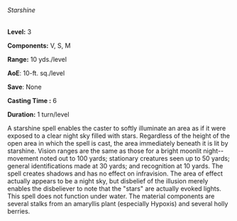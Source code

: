 ###### Starshine

**Level:** 3

**Components:** V, S, M

**Range:** 10 yds./level

**AoE**: 10-ft. sq./level

**Save**: None

**Casting Time :** 6

**Duration:** 1 turn/level

A starshine spell enables the caster to softly illuminate an area as if it were exposed to a clear night sky filled with stars. Regardless of the height of the open area in which the spell is cast, the area immediately beneath it is lit by starshine. Vision ranges are the same as those for a bright moonlit night--movement noted out to 100 yards; stationary creatures seen up to 50 yards; general identifications made at 30 yards; and recognition at 10 yards. The spell creates shadows and has no effect on infravision. The area of effect actually appears to be a night sky, but disbelief of the illusion merely enables the disbeliever to note that the "stars" are actually evoked lights. This spell does not function under water. The material components are several stalks from an amaryllis plant (especially Hypoxis) and several holly berries.